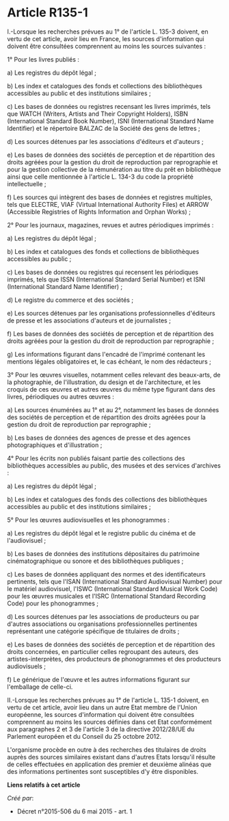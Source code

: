# Article R135-1

I.-Lorsque les recherches prévues au 1° de l'article L. 135-3 doivent, en vertu de cet article, avoir lieu en France, les
sources d'information qui doivent être consultées comprennent au moins les sources suivantes : 

1° Pour les livres publiés : 

a) Les registres du dépôt légal ; 

b) Les index et catalogues des fonds et collections des bibliothèques accessibles au public et des institutions similaires ; 

c) Les bases de données ou registres recensant les livres imprimés, tels que WATCH (Writers, Artists and Their Copyright
Holders), ISBN (International Standard Book Number), ISNI (International Standard Name Identifier) et le répertoire BALZAC de
la Société des gens de lettres ; 

d) Les sources détenues par les associations d'éditeurs et d'auteurs ; 

e) Les bases de données des sociétés de perception et de répartition des droits agréées pour la gestion du droit de
reproduction par reprographie et pour la gestion collective de la rémunération au titre du prêt en bibliothèque ainsi que
celle mentionnée à l'article L. 134-3 du code la propriété intellectuelle ; 

f) Les sources qui intègrent des bases de données et registres multiples, tels que ELECTRE, VIAF (Virtual International
Authority Files) et ARROW (Accessible Registries of Rights Information and Orphan Works) ; 

2° Pour les journaux, magazines, revues et autres périodiques imprimés : 

a) Les registres du dépôt légal ; 

b) Les index et catalogues des fonds et collections de bibliothèques accessibles au public ; 

c) Les bases de données ou registres qui recensent les périodiques imprimés, tels que ISSN (International Standard Serial
Number) et ISNI (International Standard Name Identifier) ; 

d) Le registre du commerce et des sociétés ; 

e) Les sources détenues par les organisations professionnelles d'éditeurs de presse et les associations d'auteurs et de
journalistes ; 

f) Les bases de données des sociétés de perception et de répartition des droits agréées pour la gestion du droit de
reproduction par reprographie ; 

g) Les informations figurant dans l'encadré de l'imprimé contenant les mentions légales obligatoires et, le cas échéant, le
nom des rédacteurs ; 

3° Pour les œuvres visuelles, notamment celles relevant des beaux-arts, de la photographie, de l'illustration, du design et
de l'architecture, et les croquis de ces œuvres et autres œuvres du même type figurant dans des livres, périodiques ou autres
œuvres : 

a) Les sources énumérées au 1° et au 2°, notamment les bases de données des sociétés de perception et de répartition des
droits agréées pour la gestion du droit de reproduction par reprographie ; 

b) Les bases de données des agences de presse et des agences photographiques et d'illustration ; 

4° Pour les écrits non publiés faisant partie des collections des bibliothèques accessibles au public, des musées et des
services d'archives : 

a) Les registres du dépôt légal ; 

b) Les index et catalogues des fonds des collections des bibliothèques accessibles au public et des institutions
similaires ; 

5° Pour les œuvres audiovisuelles et les phonogrammes : 

a) Les registres du dépôt légal et le registre public du cinéma et de l'audiovisuel ; 

b) Les bases de données des institutions dépositaires du patrimoine cinématographique ou sonore et des bibliothèques
publiques ; 

c) Les bases de données appliquant des normes et des identificateurs pertinents, tels que l'ISAN (International Standard
Audiovisual Number) pour le matériel audiovisuel, l'ISWC (International Standard Musical Work Code) pour les œuvres musicales
et l'ISRC (International Standard Recording Code) pour les phonogrammes ; 

d) Les sources détenues par les associations de producteurs ou par d'autres associations ou organisations professionnelles
pertinentes représentant une catégorie spécifique de titulaires de droits ; 

e) Les bases de données des sociétés de perception et de répartition des droits concernées, en particulier celles regroupant
des auteurs, des artistes-interprètes, des producteurs de phonogrammes et des producteurs audiovisuels ; 

f) Le générique de l'œuvre et les autres informations figurant sur l'emballage de celle-ci. 

II.-Lorsque les recherches prévues au 1° de l'article L. 135-1 doivent, en vertu de cet article, avoir lieu dans un autre
Etat membre de l'Union européenne, les sources d'information qui doivent être consultées comprennent au moins les sources
définies dans cet Etat conformément aux paragraphes 2 et 3 de l'article 3 de la directive 2012/28/UE du Parlement européen et
du Conseil du 25 octobre 2012. 

L'organisme procède en outre à des recherches des titulaires de droits auprès des sources similaires existant dans d'autres
Etats lorsqu'il résulte de celles effectuées en application des premier et deuxième alinéas que des informations pertinentes
sont susceptibles d'y être disponibles.

**Liens relatifs à cet article**

_Créé par_:

  - Décret n°2015-506 du 6 mai 2015 - art. 1
